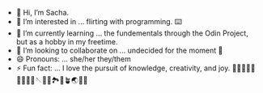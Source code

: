 - 👋 Hi, I’m Sacha. 
- 👀 I’m interested in ... flirting with programming. :keyboard:
- 🌱 I’m currently learning ... the fundementals through the Odin Project, but as a hobby in my freetime.
- 💞️ I’m looking to collaborate on ... undecided for the moment :thinking:
- 😄 Pronouns: ... she/her they/them
- ⚡ Fun fact: ... I love the pursuit of knowledge, creativity, and joy. :telescope::magnet::satellite::dna::petri_dish::test_tube::microscope::confetti_ball::sparkler::sewing_needle::art::diving_mask::national_park::evergreen_tree::potted_plant::earth_asia::cactus::deciduous_tree:
<!---
Sacmomo/Sacmomo is a ✨ special ✨ repository because its `README.md` (this file) appears on your GitHub profile.
You can click the Preview link to take a look at your changes.
--->

